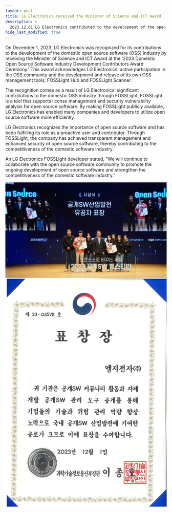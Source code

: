 ```yaml
---
layout: post
title: LG Electronics received the Minister of Science and ICT Award
description: >
  2023.12.01 LG Electronics contributed to the development of the open software industry through FOSSLight.
hide_last_modified: true
---
```


On December 1, 2023, LG Electronics was recognized for its contributions to the development of the domestic open source software (OSS) industry by receiving the Minister of Science and ICT Award at the '2023 Domestic Open Source Software Industry Development Contributors Award Ceremony.' This award acknowledges LG Electronics' active participation in the OSS community and the development and release of its own OSS management tools, FOSSLight Hub and FOSSLight Scanner.

The recognition comes as a result of LG Electronics' significant contributions to the domestic OSS industry through FOSSLight. FOSSLight is a tool that supports license management and security vulnerability analysis for open source software. By making FOSSLight publicly available, LG Electronics has enabled many companies and developers to utilize open source software more efficiently.

LG Electronics recognizes the importance of open source software and has been fulfilling its role as a proactive user and contributor. Through FOSSLight, the company has achieved transparent management and enhanced security of open source software, thereby contributing to the competitiveness of the domestic software industry.

An LG Electronics FOSSLight developer stated, "We will continue to collaborate with the open source software community to promote the ongoing development of open source software and strengthen the competitiveness of the domestic software industry."


 ![](../../assets/img/news/231201_prize.PNG)
 ![](../../assets/img/news/231201_prize_original.PNG)

 